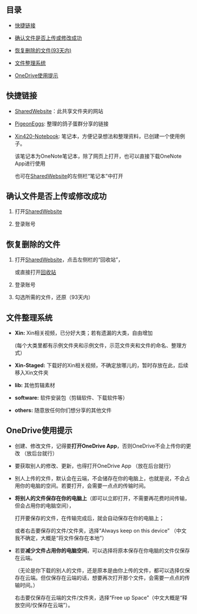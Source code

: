 ## 目录

* [快捷链接](#快捷链接)

* [确认文件是否上传或修改成功](#确认文件是否上传或修改成功)

* [恢复删除的文件(93天内)](#恢复删除的文件)

* [文件整理系统](#文件整理系统)

* [OneDrive使用提示](#OneDrive使用提示)


## 快捷链接

  * [SharedWebsite](https://xin420.sharepoint.com/sites/Xin420/Shared%20Documents/Forms/AllItems.aspx)：此共享文件夹的网站

  * [PigeonEggs](https://github.com/3um/PigeonEggs): 整理的鸽子蛋群分享的链接

  * [Xin420-Notebook](https://xin420.sharepoint.com/:o:/s/Xin420/EsKmi5PI-_5GkR7scjpvVZQBrbAoePdJQSmLuue9cShsCQ?e=n24W4I): 笔记本，方便记录想法和整理资料，已创建一个使用例子。

       该笔记本为OneNote笔记本，除了网页上打开，也可以直接下载OneNote App进行使用
   
       也可在[SharedWebsite](https://xin420.sharepoint.com/sites/Xin420/Shared%20Documents/Forms/AllItems.aspx)的左侧栏“笔记本”中打开

## 确认文件是否上传或修改成功

  1. 打开[SharedWebsite](https://xin420.sharepoint.com/sites/Xin420/Shared%20Documents/Forms/AllItems.aspx)

  2. 登录账号

## 恢复删除的文件

  1. 打开[SharedWebsite](https://xin420.sharepoint.com/sites/Xin420/Shared%20Documents/Forms/AllItems.aspx)，点击左侧栏的“回收站”，

     或直接打开[回收站](https://xin420.sharepoint.com/sites/Xin420/_layouts/15/RecycleBin.aspx?view=5)

  2. 登录账号

  3. 勾选所需的文件，还原（93天内）


## 文件整理系统

  * **Xin:** Xin相关视频，已分好大类；若有遗漏的大类，自由增加
  
       (每个大类里都有示例文件夹和示例文件，示范文件夹和文件的命名、整理方式）

  * **Xin-Staged:** 下载好的Xin相关视频，不确定放哪儿的，暂时存放在此，后续移入Xin文件夹

  * **lib:** 其他剪辑素材

  * **software:** 软件安装包（剪辑软件、下载软件等）

  * **others:** 随意放任何你们想分享的其他文件

## OneDrive使用提示

  * 创建、修改文件，记得要**打开OneDrive App**，否则OneDrive不会上传你的更改 （放后台就行）

  * 要获取别人的修改、更新，也得打开OneDrive App （放在后台就行）

  * 别人上传的文件，默认会在云端，不会储存在你的电脑上，也就是说，不会占用你的电脑的空间。若要打开，会需要一点点的传输时间。

  * **将别人的文件保存在你的电脑上**（即可以立即打开，不需要再花费时间传输，但会占用你的电脑空间），
  
     打开要保存的文件，在传输完成后，就会自动保存在你的电脑上；
 
     或者右击要保存的文件/文件夹，选择“Always keep on this device” （中文我不确定，大概是“将文件保存在本地”）

  * 若要**减少文件占用你的电脑空间**，可以选择将原本保存在你电脑的文件仅保存在云端。
    
    （无论是你下载的别人的文件，还是原本是由你上传的文件，都可以选择仅保存在云端。但仅保存在云端的话，想要再次打开那个文件，会需要一点点的传输时间。）
    
    右击要仅保存在云端的文件/文件夹，选择“Free up Space”（中文大概是“释放空间/仅保存在云端”）。

